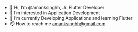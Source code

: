 - 👋 Hi, I’m @amanksinghh, Jr. Flutter Developer
- 👀 I’m interested in Application Development
- 🌱 I’m currently Developing Applications and learning Flutter
- 📫 How to reach me amanksinghh@gmail.com

<!---
amanksinghh/amanksinghh is a ✨ special ✨ repository because its `README.md` (this file) appears on your GitHub profile.
You can click the Preview link to take a look at your changes.
--->
